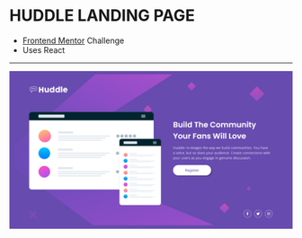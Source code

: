 # HUDDLE LANDING PAGE
- [Frontend Mentor](https://www.frontendmentor.io/) Challenge
- Uses React
---
![screenshot](image.png)
